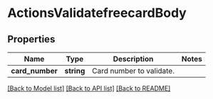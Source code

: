 # ActionsValidatefreecardBody

## Properties
Name | Type | Description | Notes
------------ | ------------- | ------------- | -------------
**card_number** | **string** | Card number to validate. | 

[[Back to Model list]](../../README.md#documentation-for-models) [[Back to API list]](../../README.md#documentation-for-api-endpoints) [[Back to README]](../../README.md)

